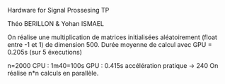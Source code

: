 Hardware for Signal Prossesing TP

Théo BERILLON & Yohan ISMAEL

On réalise une multiplication de matrices initialisées aléatoirement (float entre -1 et 1) de dimension 500.
Durée moyenne de calcul avec GPU = 0.205s (sur 5 éxecutions)


n=2000
CPU : 1m40=100s
GPU : 0.415s
accélération pratique -> 240
On réalise n*n calculs en parallèle.
